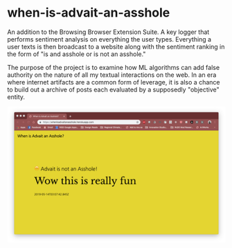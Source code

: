 # when-is-advait-an-asshole

An addition to the Browsing Browser Extension Suite. A key logger that performs sentiment analysis on everything the user types. Everything a user texts is then broadcast to a website along with the sentiment ranking in the form of "is and asshole or is not an asshole."

The purpose of the project is to examine how ML algorithms can add false authority on the nature of all my textual interactions on the web. In an era where internet artifacts are a common form of leverage, it is also a chance to build out a archive of posts each evaluated by a supposedly "objective" entity.

![Demo Image](Demo_Image.png)
